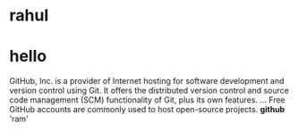 # rahul
# hello
GitHub, Inc. is a provider of Internet hosting for software development and version control using Git. It offers the distributed version control and source code management (SCM) functionality of Git, plus its own features. ... Free GitHub accounts are commonly used to host open-source projects.
**github**
'ram'
